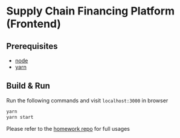 # Supply Chain Financing Platform (Frontend)

## Prerequisites

+ [node](https://nodejs.org)
+ [yarn](https://yarnpkg.com)

## Build & Run

Run the following commands and visit `localhost:3000` in browser

```bash
yarn
yarn start
```

Please refer to the [homework repo](https://github.com/dasinlsb/supply-chain) for full usages